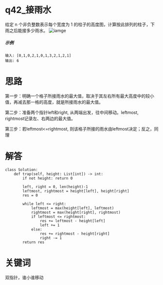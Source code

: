 # q42_接雨水
给定 n 个非负整数表示每个宽度为 1 的柱子的高度图，计算按此排列的柱子，下雨之后能接多少雨水。
![iamge](https://github.com/CamWu-cyber/leetcode/blob/master/%E5%8F%8C%E6%8C%87%E9%92%88%E9%81%8D%E5%8E%86/%E6%8D%95%E8%8E%B72.PNG)
##### 示例
    输入: [0,1,0,2,1,0,1,3,2,1,2,1]
    输出: 6
# 思路
第一步：明确一个格子所接雨水的最大值，取决于其左右所有最大高度中的较小值，再减去那一格的高度，就是所接雨水的最大值。

第二步：准备两个指针left和right, 从两端出发，往中间移动。leftmost, rightmost记录左、右两边的最大值。

第三步：若leftmost<=rightmost, 则该格子所接的雨水由leftmost决定；反之，同理
# 解答
    class Solution:
        def trap(self, height: List[int]) -> int:
            if not height: return 0

            left, right = 0, len(height)-1
            leftmost, rightmost = height[left], height[right]
            res = 0

            while left <= right:
                leftmost = max(height[left], leftmost)
                rightmost = max(height[right], rightmost)
                if leftmost <= rightmost:
                    res += leftmost - height[left]
                    left += 1
                else:
                    res += rightmost - height[right]
                    right -= 1
            return res
# 关键词
双指针，谁小谁移动
